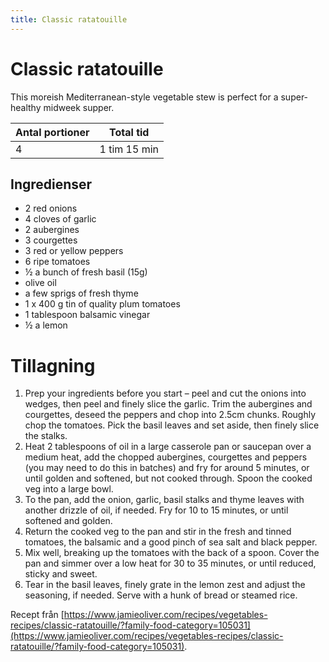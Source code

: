 ```yaml
---
title: Classic ratatouille
---
```

# Classic ratatouille

This moreish Mediterranean-style vegetable stew is perfect for a super-healthy midweek supper.

| Antal portioner | Total tid    |
| --------------- | ------------ |
| 4               | 1 tim 15 min |

## Ingredienser
* 2  red onions 
* 4 cloves of garlic 
* 2  aubergines 
* 3  courgettes 
* 3  red or yellow peppers 
* 6   ripe tomatoes 
* ½ a bunch of fresh basil (15g)
*   olive oil 
* a few  sprigs of fresh thyme 
* 1 x 400 g tin of quality plum tomatoes 
* 1 tablespoon balsamic vinegar 
* ½ a   lemon 

# Tillagning
<ol class="recipeSteps"><li>Prep your ingredients before you start – peel and cut the onions into wedges, then peel and finely slice the garlic. Trim the aubergines and courgettes, deseed the peppers and chop into 2.5cm chunks. Roughly chop the tomatoes. Pick the basil leaves and set aside, then finely slice the stalks.</li><li>Heat 2 tablespoons of oil in a large casserole pan or saucepan over a medium heat, add the chopped aubergines, courgettes and peppers (you may need to do this in batches) and fry for around 5 minutes, or until golden and softened, but not cooked through. Spoon the cooked veg into a large bowl.</li><li>To the pan, add the onion, garlic, basil stalks and thyme leaves with another drizzle of oil, if needed. Fry for 10 to 15 minutes, or until softened and golden. </li><li>Return the cooked veg to the pan and stir in the fresh and tinned tomatoes, the balsamic and a good pinch of sea salt and black pepper. </li><li>Mix well, breaking up the tomatoes with the back of a spoon. Cover the pan and simmer over a low heat for 30 to 35 minutes, or until reduced, sticky and sweet. </li><li>Tear in the basil leaves, finely grate in the lemon zest and adjust the seasoning, if needed. Serve with a hunk of bread or steamed rice.</li></ol>


Recept från [https://www.jamieoliver.com/recipes/vegetables-recipes/classic-ratatouille/?family-food-category=105031](https://www.jamieoliver.com/recipes/vegetables-recipes/classic-ratatouille/?family-food-category=105031).
